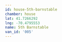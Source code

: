 ```yaml
---
id: house-5th-barnstable
chamber: house
lat: 41.7266292
lng: -70.4795553
name: 5th Barnstable
van_id: '005'
---
```

